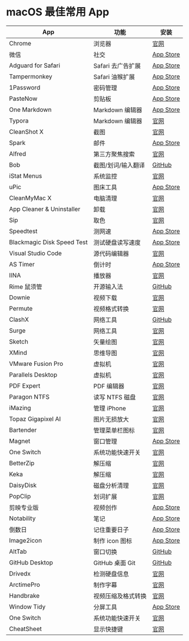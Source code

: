 #  macOS 最佳常用 App

| App | 功能 | 安装 |
| --- | --- | --- |
|Chrome|浏览器|[官网](https://www.google.com/intl/zh-CN/chrome/)|
|微信|社交|[App Store](https://apps.apple.com/cn/app/%E5%BE%AE%E4%BF%A1/id836500024?mt=12)|
|Adguard for Safari|Safari 去广告扩展|[App Store](https://apps.apple.com/cn/app/adguard-for-safari/id1440147259?mt=12)|
|Tampermonkey|Safari 油猴扩展|[App Store](https://apps.apple.com/cn/app/tampermonkey/id1482490089?mt=12)|
|1Password|密码管理|[App Store](https://apps.apple.com/cn/app/1password-7-password-manager/id1333542190?mt=12)|
| PasteNow | 剪贴板 | [App Store](https://apps.apple.com/cn/app/pastenow-%E5%89%AA%E8%B4%B4%E6%9D%BF%E5%B7%A5%E5%85%B7/id1552536109?mt=12)|
|One Markdown|Markdown 编辑器 |[App Store](https://apps.apple.com/cn/app/one-markdown/id1507139439)|
|Typora|Markdown 编辑器|[官网](https://www.typora.io/)|
|CleanShot X|截图 |[官网](https://cleanshot.com/)|
|Spark|邮件| [App Store](https://apps.apple.com/cn/app/spark-readdle-%E5%87%BA%E5%93%81%E7%9A%84%E9%82%AE%E7%AE%B1%E5%BA%94%E7%94%A8/id1176895641?mt=12)|
|Alfred|第三方聚焦搜索|[官网](https://www.alfredapp.com/)|
|Bob|截图/划词/输入翻译| [GitHub](https://github.com/ripperhe/Bob)|
| iStat Menus | 系统监控 | [官网](https://bjango.com/mac/istatmenus/) |
| uPic | 图床工具 | [App Store](https://apps.apple.com/cn/app/upic-%E5%BC%BA%E5%A4%A7%E7%9A%84%E5%9B%BE%E5%BA%8A%E5%B7%A5%E5%85%B7/id1549159979?mt=12) |
| CleanMyMac X  | 电脑清理  | [官网](https://macpaw.com/cleanmymac)  |
| App Cleaner & Uninstaller  |  卸载 | [官网](https://nektony.com/mac-app-cleaner)  |
|  Sip | 取色  | [官网](https://sipapp.io/)  |
| Speedtest  |  测网速 | [App Store](https://apps.apple.com/cn/app/speedtest-by-ookla/id1153157709?mt=12)  |
| Blackmagic Disk Speed Test  | 测试硬盘读写速度  |  [App Store](https://apps.apple.com/cn/app/blackmagic-disk-speed-test/id425264550?mt=12) |
|  Visual Studio Code | 源代码编辑器  | [官网](https://code.visualstudio.com/)  |
| AS Timer  | 倒计时  |  [App Store](https://apps.apple.com/cn/app/as-timer/id512464723?mt=12) |
| IINA  | 播放器  | [官网](https://iina.io/)  |
|  Rime 鼠须管 | 开源输入法  | [GitHub](https://github.com/maomiui/rime)  |
| Downie  |  视频下载 |  [官网](https://software.charliemonroe.net/downie/) |
|  Permute | 视频格式转换  |  [官网](https://software.charliemonroe.net/permute/) |
|  ClashX | 网络工具  |  [GitHub](https://github.com/yichengchen/clashX) |
| Surge | 网络工具 | [官网](https://nssurge.com/)|
|  Sketch | 矢量绘图  | [官网](https://www.sketch.com/)  |
| XMind  |  思维导图 |  [官网](https://www.xmind.cn/) |
| VMware Fusion Pro  | 虚拟机  | [官网](https://www.vmware.com/cn/products/fusion.html)  |
| Parallels Desktop  | 虚拟机  |  [官网](https://www.parallels.com/) |
|  PDF Expert  | PDF 编辑器  | [官网](https://pdfexpert.com/)  |
| Paragon NTFS  |  读写 NTFS 磁盘 |  [官网](https://www.paragon-software.com/home/ntfs-mac/) |
| iMazing  |  管理 iPhone |  [官网](https://imazing.com/zh) |
|  Topaz Gigapixel AI |  图片无损放大 |  [官网](https://topazlabs.com/gigapixel-ai/) |
| Bartender  | 管理菜单栏图标  | [官网](https://www.macbartender.com/Bartender4/)  |
|  Magnet |  窗口管理 |  [App Store](https://apps.apple.com/cn/app/magnet/id441258766?mt=12) |
| One Switch | 系统功能快速开关 | [官网](https://fireball.studio/oneswitch/)|
| BetterZip | 解压缩 | [官网](https://www.macitbetter.com/)|
|Keka | 解压缩 | [官网](https://www.keka.io/en/)|
| DaisyDisk | 磁盘分析清理 | [官网](https://daisydiskapp.com/)|
| PopClip | 划词扩展 | [官网](https://pilotmoon.com/popclip/)|
|剪映专业版|视频创作|[App Store](https://apps.apple.com/cn/app/%E5%89%AA%E6%98%A0%E4%B8%93%E4%B8%9A%E7%89%88/id1529999940?mt=12)|
|Notability|笔记|[App Store](https://apps.apple.com/cn/app/notability/id360593530)|
|倒数日|记住重要日子|[App Store](https://apps.apple.com/cn/app/%E5%80%92%E6%95%B0%E6%97%A5-days-matter-for-desktop/id494500492?mt=12)|
|Image2icon|制作 icon 图标|[App Store](https://apps.apple.com/cn/app/image2icon-%E5%88%B6%E4%BD%9C%E8%87%AA%E5%B7%B1%E7%9A%84%E5%9B%BE%E6%A0%87/id992115977?mt=12)|
|AltTab|窗口切换|[GitHub](https://github.com/lwouis/alt-tab-macos/releases/tag/v6.21.0)|
|GitHub Desktop|GitHub 桌面 Git|[GitHub](https://desktop.github.com/)|
|Drivedx|检测硬盘信息|[官网](https://binaryfruit.com/drivedx)|
|ArctimePro|制作字幕|[官网](http://arctime.cn/download.html)|
|Handbrake|视频压缩及格式转换|[官网](https://handbrake.fr/)|
|Window Tidy|分屏工具|[App Store](https://apps.apple.com/cn/app/window-tidy/id456609775?mt=12)|
|One Switch|系统功能快速开关|[官网](https://fireball.studio/oneswitch/)|
|CheatSheet|显示快捷键|[官网](https://www.mediaatelier.com/CheatSheet/)|


